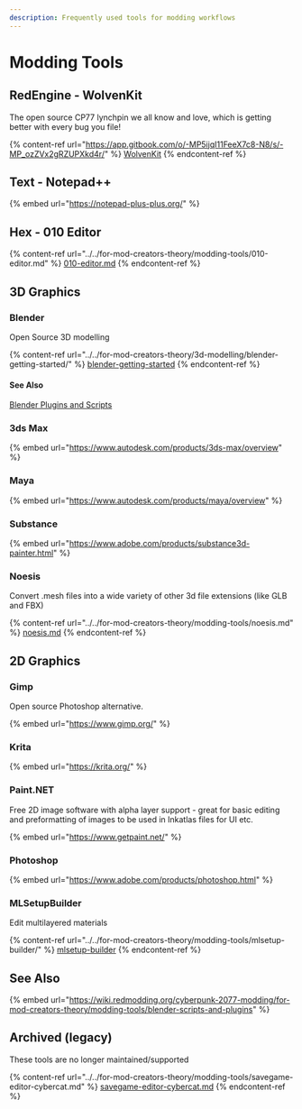```yaml
---
description: Frequently used tools for modding workflows
---
```


# Modding Tools

## RedEngine - WolvenKit

The open source CP77 lynchpin we all know and love, which is getting better with every bug you file!

{% content-ref url="https://app.gitbook.com/o/-MP5ijqI11FeeX7c8-N8/s/-MP_ozZVx2gRZUPXkd4r/" %}
[WolvenKit](https://app.gitbook.com/o/-MP5ijqI11FeeX7c8-N8/s/-MP_ozZVx2gRZUPXkd4r/)
{% endcontent-ref %}

## Text - Notepad++

{% embed url="https://notepad-plus-plus.org/" %}

## Hex - 010 Editor

{% content-ref url="../../for-mod-creators-theory/modding-tools/010-editor.md" %}
[010-editor.md](../../for-mod-creators-theory/modding-tools/010-editor.md)
{% endcontent-ref %}



## 3D Graphics

### Blender

Open Source 3D modelling

{% content-ref url="../../for-mod-creators-theory/3d-modelling/blender-getting-started/" %}
[blender-getting-started](../../for-mod-creators-theory/3d-modelling/blender-getting-started/)
{% endcontent-ref %}

#### See Also

[Blender Plugins and Scripts](../../for-mod-creators-theory/modding-tools/blender-scripts-and-plugins.md#blender)

### 3ds Max

{% embed url="https://www.autodesk.com/products/3ds-max/overview" %}

### Maya

{% embed url="https://www.autodesk.com/products/maya/overview" %}

### Substance

{% embed url="https://www.adobe.com/products/substance3d-painter.html" %}

### Noesis

Convert .mesh files into a wide variety of other 3d file extensions (like GLB and FBX)

{% content-ref url="../../for-mod-creators-theory/modding-tools/noesis.md" %}
[noesis.md](../../for-mod-creators-theory/modding-tools/noesis.md)
{% endcontent-ref %}





## 2D Graphics

### &#x20;Gimp

Open source Photoshop alternative.

{% embed url="https://www.gimp.org/" %}

### Krita

{% embed url="https://krita.org/" %}

### Paint.NET

Free 2D image software with alpha layer support - great for basic editing and preformatting of images to be used in Inkatlas files for UI etc.

{% embed url="https://www.getpaint.net/" %}

### Photoshop

{% embed url="https://www.adobe.com/products/photoshop.html" %}

### MLSetupBuilder

Edit multilayered materials&#x20;

{% content-ref url="../../for-mod-creators-theory/modding-tools/mlsetup-builder/" %}
[mlsetup-builder](../../for-mod-creators-theory/modding-tools/mlsetup-builder/)
{% endcontent-ref %}

## See Also

{% embed url="https://wiki.redmodding.org/cyberpunk-2077-modding/for-mod-creators-theory/modding-tools/blender-scripts-and-plugins" %}

## Archived (legacy)

These tools are no longer maintained/supported

{% content-ref url="../../for-mod-creators-theory/modding-tools/savegame-editor-cybercat.md" %}
[savegame-editor-cybercat.md](../../for-mod-creators-theory/modding-tools/savegame-editor-cybercat.md)
{% endcontent-ref %}
